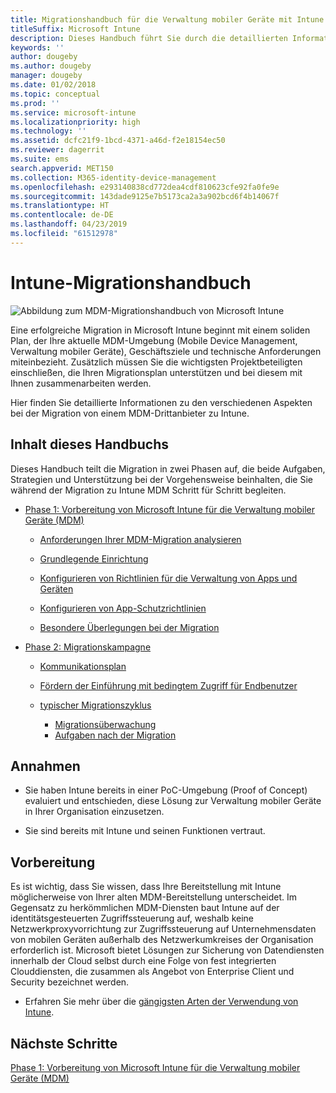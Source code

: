 ```yaml
---
title: Migrationshandbuch für die Verwaltung mobiler Geräte mit Intune
titleSuffix: Microsoft Intune
description: Dieses Handbuch führt Sie durch die detaillierten Informationen zu den verschiedenen Aspekten bei der Migration von einem MDM-Drittanbieter zu Microsoft Intune.
keywords: ''
author: dougeby
ms.author: dougeby
manager: dougeby
ms.date: 01/02/2018
ms.topic: conceptual
ms.prod: ''
ms.service: microsoft-intune
ms.localizationpriority: high
ms.technology: ''
ms.assetid: dcfc21f9-1bcd-4371-a46d-f2e18154ec50
ms.reviewer: dagerrit
ms.suite: ems
search.appverid: MET150
ms.collection: M365-identity-device-management
ms.openlocfilehash: e293140838cd772dea4cdf810623cfe92fa0fe9e
ms.sourcegitcommit: 143dade9125e7b5173ca2a3a902bcd6f4b14067f
ms.translationtype: HT
ms.contentlocale: de-DE
ms.lasthandoff: 04/23/2019
ms.locfileid: "61512978"
---
```

# <a name="intune-migration-guide"></a>Intune-Migrationshandbuch

![Abbildung zum MDM-Migrationshandbuch von Microsoft Intune](./media/MDM-migration-guide-art.PNG)

Eine erfolgreiche Migration in Microsoft Intune beginnt mit einem soliden Plan, der Ihre aktuelle MDM-Umgebung (Mobile Device Management, Verwaltung mobiler Geräte), Geschäftsziele und technische Anforderungen miteinbezieht. Zusätzlich müssen Sie die wichtigsten Projektbeteiligten einschließen, die Ihren Migrationsplan unterstützen und bei diesem mit Ihnen zusammenarbeiten werden.

Hier finden Sie detaillierte Informationen zu den verschiedenen Aspekten bei der Migration von einem MDM-Drittanbieter zu Intune.

## <a name="whats-included-in-this-guide"></a>Inhalt dieses Handbuchs

Dieses Handbuch teilt die Migration in zwei Phasen auf, die beide Aufgaben, Strategien und Unterstützung bei der Vorgehensweise beinhalten, die Sie während der Migration zu Intune MDM Schritt für Schritt begleiten.

-   [Phase 1: Vorbereitung von Microsoft Intune für die Verwaltung mobiler Geräte (MDM)](migration-guide-prepare.md)

    -   [Anforderungen Ihrer MDM-Migration analysieren](migration-guide-prepare.md#assess-mdm-requirements)

    -   [Grundlegende Einrichtung](migration-guide-setup.md)

    -   [Konfigurieren von Richtlinien für die Verwaltung von Apps und Geräten](migration-guide-configure-policies.md)

    -   [Konfigurieren von App-Schutzrichtlinien](migration-guide-app-protection-policies.md)

    -   [Besondere Überlegungen bei der Migration](migration-guide-considerations.md)

-   [Phase 2: Migrationskampagne](migration-guide-campaign.md)

    -   [Kommunikationsplan](migration-guide-communication-plan.md)

    -   [Fördern der Einführung mit bedingtem Zugriff für Endbenutzer](migration-guide-drive-adoption.md)

    -   [typischer Migrationszyklus](migration-guide-cycle.md)
        -   [Migrationsüberwachung](migration-guide-cycle.md#monitoring-migration)
        -   [Aufgaben nach der Migration](migration-guide-cycle.md#post-migration)

## <a name="assumptions"></a>Annahmen

-   Sie haben Intune bereits in einer PoC-Umgebung (Proof of Concept) evaluiert und entschieden, diese Lösung zur Verwaltung mobiler Geräte in Ihrer Organisation einzusetzen.

-   Sie sind bereits mit Intune und seinen Funktionen vertraut.

## <a name="before-you-begin"></a>Vorbereitung

Es ist wichtig, dass Sie wissen, dass Ihre Bereitstellung mit Intune möglicherweise von Ihrer alten MDM-Bereitstellung unterscheidet. Im Gegensatz zu herkömmlichen MDM-Diensten baut Intune auf der identitätsgesteuerten Zugriffssteuerung auf, weshalb keine Netzwerkproxyvorrichtung zur Zugriffssteuerung auf Unternehmensdaten von mobilen Geräten außerhalb des Netzwerkumkreises der Organisation erforderlich ist. Microsoft bietet Lösungen zur Sicherung von Datendiensten innerhalb der Cloud selbst durch eine Folge von fest integrierten Clouddiensten, die zusammen als Angebot von Enterprise Client und Security bezeichnet werden.

-   Erfahren Sie mehr über die [gängigsten Arten der Verwendung von Intune](common-scenarios.md).

## <a name="next-steps"></a>Nächste Schritte

[Phase 1: Vorbereitung von Microsoft Intune für die Verwaltung mobiler Geräte (MDM)](migration-guide-prepare.md)
